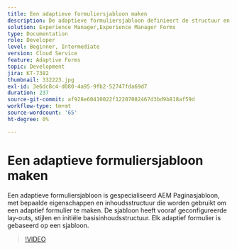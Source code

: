 ```yaml
---
title: Een adaptieve formuliersjabloon maken
description: De adaptieve formuliersjabloon definieert de structuur en de initiële inhoud van het adaptieve formulier.
solution: Experience Manager,Experience Manager Forms
type: Documentation
role: Developer
level: Beginner, Intermediate
version: Cloud Service
feature: Adaptive Forms
topic: Development
jira: KT-7382
thumbnail: 332223.jpg
exl-id: 3e6dc8c4-d080-4a95-9fb2-52747fda69d7
duration: 237
source-git-commit: af928e60410022f12207082467d3bd9b818af59d
workflow-type: tm+mt
source-wordcount: '65'
ht-degree: 0%

---
```


# Een adaptieve formuliersjabloon maken

Een adaptieve formuliersjabloon is gespecialiseerd AEM Paginasjabloon, met bepaalde eigenschappen en inhoudsstructuur die worden gebruikt om een adaptief formulier te maken. De sjabloon heeft vooraf geconfigureerde lay-outs, stijlen en initiële basisinhoudsstructuur. Elk adaptief formulier is gebaseerd op een sjabloon.

>[!VIDEO](https://video.tv.adobe.com/v/332223?quality=12&learn=on)
